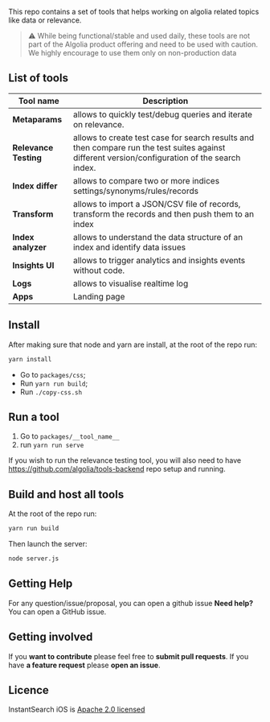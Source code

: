 This repo contains a set of tools that helps working on algolia related topics like data or relevance.

> :warning: While being functional/stable and used daily, these tools are not part of the Algolia product offering and need to be used with caution. We highly encourage to use them only on non-production data

## List of tools

| Tool name             | Description                                                                                                                                     |
| --------------------- | ----------------------------------------------------------------------------------------------------------------------------------------------- |
| **Metaparams**        | allows to quickly test/debug queries and iterate on relevance.                                                                                  |
| **Relevance Testing** | allows to create test case for search results and then compare run the test suites against different version/configuration of the search index. |
| **Index differ**      | allows to compare two or more indices settings/synonyms/rules/records                                                                           |
| **Transform**         | allows to import a JSON/CSV file of records, transform the records and then push them to an index                                               |
| **Index analyzer**    | allows to understand the data structure of an index and identify data issues                                                                    |
| **Insights UI**       | allows to trigger analytics and insights events without code.                                                                                   |
| **Logs**              | allows to visualise realtime log                                                                                                                |
| **Apps**              | Landing page                                                                                                                                    |

## Install

After making sure that node and yarn are install, at the root of the repo run:

```sh
yarn install
```

- Go to `packages/css`;
- Run `yarn run build`;
- Run `./copy-css.sh`

## Run a tool

1. Go to `packages/__tool_name__`
2. run `yarn run serve`

If you wish to run the relevance testing tool, you will also need to have https://github.com/algolia/tools-backend repo setup and running.

## Build and host all tools

At the root of the repo run:

```sh
yarn run build
```

Then launch the server:

```sh
node server.js
```

## Getting Help

For any question/issue/proposal, you can open a github issue
**Need help?** You can open a GitHub issue.

## Getting involved

If you **want to contribute** please feel free to **submit pull requests**.
If you have **a feature request** please **open an issue**.

## Licence

InstantSearch iOS is [Apache 2.0 licensed](LICENSE.md)
